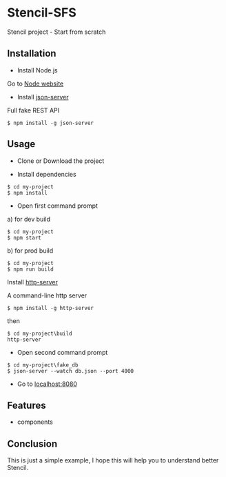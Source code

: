 # Stencil-SFS
Stencil project - Start from scratch

## Installation
- Install Node.js

Go to [Node website](https://nodejs.org/en/)

- Install [json-server](https://github.com/typicode/json-server)

Full fake REST API
```
$ npm install -g json-server
```
## Usage

- Clone or Download the project

- Install dependencies
```
$ cd my-project
$ npm install
```

- Open first command prompt

a) for dev build
```
$ cd my-project
$ npm start
```

b) for prod build

```
$ cd my-project
$ npm run build
```

Install [http-server](https://github.com/indexzero/http-server)

A command-line http server
```
$ npm install -g http-server
```
then 

```
$ cd my-project\build
http-server
```

- Open second command prompt
```
$ cd my-project\fake_db
$ json-server --watch db.json --port 4000
```

- Go to [localhost:8080](http://localhost:8080/)

## Features

- components

## Conclusion

This is just a simple example, I hope this will help you to understand better Stencil.
